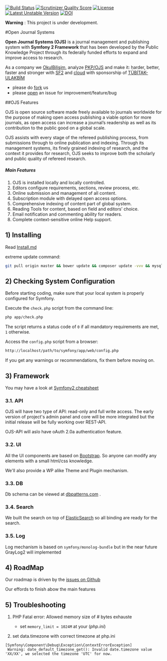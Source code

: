 [![Build Status](https://travis-ci.org/okulbilisim/ojs.png?branch=master)](https://travis-ci.org/okulbilisim/ojs)
[![Scrutinizer Quality Score](https://scrutinizer-ci.com/g/okulbilisim/ojs/badges/quality-score.png?s=1f77d7ffae4541cee084070f5fb33819abd2c561)](https://scrutinizer-ci.com/g/okulbilisim/ojs/)
[![License](https://poser.pugx.org/okulbilisim/ojs/license.png)](https://packagist.org/packages/okulbilisim/ojs)
[![Latest Unstable Version](https://poser.pugx.org/okulbilisim/ojs/v/unstable.png)](https://packagist.org/packages/okulbilisim/ojs)
[![DOI](https://zenodo.org/badge/doi/10.5281/zenodo.11908.png)](http://dx.doi.org/10.5281/zenodo.11908)


**Warning** : This project is under development.

#Open Journal Systems

**Open Journal Systems (OJS)** is a journal management and publishing system with **Symfony 2 Framework** that has been developed by the Public Knowledge Project through its federally funded efforts to expand and improve access to research.

As a company we [OkulBilişim](http://www.okulbilisim.com), analyze [PKP/OJS](http://pkp.sfu.ca/ojs/) and make it: harder, better, faster and stronger with [SF2](http://en.wikipedia.org/wiki/Symfony) and [cloud](http://en.wikipedia.org/wiki/Cloud_computing) with sponsorship of [TÜBİTAK-ULAKBİM](http://www.ulakbim.gov.tr)

- please do [fork](https://github.com/okulbilisim/ojs/fork) us
- please [open](https://github.com/okulbilisim/ojs/issues/new) an issue for improvement/feature/bug  


##OJS Features

OJS is open source software made freely available to journals worldwide for the purpose of making open access publishing a viable option for more journals, as open access can increase a journal’s readership as well as its contribution to the public good on a global scale.

OJS assists with every stage of the refereed publishing process, from submissions through to online publication and indexing. Through its management systems, its finely grained indexing of research, and the context it provides for research, OJS seeks to improve both the scholarly and public quality of refereed research.

##### Main Features

1. OJS is installed locally and locally controlled.
2. Editors configure requirements, sections, review process, etc.
3. Online submission and management of all content.
4. Subscription module with delayed open access options.
5. Comprehensive indexing of content part of global system.
6. Reading Tools for content, based on field and editors’ choice.
7. Email notification and commenting ability for readers.
8. Complete context-sensitive online Help support.



## 1) Installing

Read [Install.md](https://github.com/okulbilisim/ojs/tree/master/INSTALL.md)

extreme update command:

```bash
git pull origin master && bower update && composer update -vvv && mysql -u root -p -e "drop database ojs;" && php app/console doctrine:database:create && php app/console ojs:install:travis && php app/console h4cc_alice_fixtures:load:sets
```

## 2) Checking System Configuration

Before starting coding, make sure that your local system is properly
configured for Symfony.

Execute the `check.php` script from the command line:

```bash
php app/check.php
```

The script returns a status code of `0` if all mandatory requirements are met,
`1` otherwise.

Access the `config.php` script from a browser:
```bash
http://localhost/path/to/symfony/app/web/config.php
```

If you get any warnings or recommendations, fix them before moving on.


## 3) Framework

You may have a look at [Symfony2 cheatsheet](http://www.symfony2cheatsheet.com/)

### 3.1. API

OJS will have two type of API: read-only and full write access. The early version of project's admin panel and core will be more integrated but the initial release will be fully working over REST-API.

OJS-API will aslo have oAuth 2.0a authentication feature.

### 3.2. UI

All the UI components are based on [Bootstrap](http://getbootstrap.com). So anyone can modify any elements with a small html/css knowledge.

We'll also provide a WP alike Theme and Plugin mechanism.

### 3.3. DB

Db schema can be viewed at [dbpatterns.com](http://dbpatterns.com/documents/531096ba9785db3d7764801e/edit) .

### 3.4. Search

We built the search on top of [ElasticSearch](htttp://elasticsearch.org) so all binding are ready for the search.

### 3.5. Log

Log mechanism is based on `symfony/monolog-bundle` but in the near future GrayLog2 will implemented

## 4) RoadMap

Our roadmap is driven by the [issues on Github](https://github.com/okulbilisim/ojs/milestones)

Our effords to finish abow the main features

## 5) Troubleshooting

1. PHP Fatal error:  Allowed memory size of # bytes exhauste
	* set `memory_limit = 1024M` at your  (_php.ini_) 

2. set data.timezone with correct timezone at php.ini

 ```
[Symfony\Component\Debug\Exception\ContextErrorException]                                                                                                                                                                                                   
  Warning: date_default_timezone_get(): Invalid date.timezone value 'XX/XX', we selected the timezone 'UTC' for now.
```

